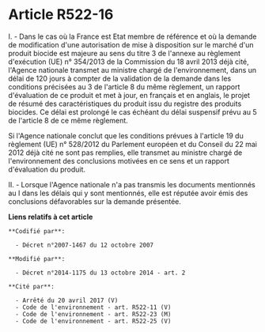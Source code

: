 # Article R522-16

I. - Dans le cas où la France est Etat membre de référence et où la demande de modification d'une autorisation de mise à
disposition sur le marché d'un produit biocide est majeure au sens du titre 3 de l'annexe au règlement d'exécution (UE) n°
354/2013 de la Commission du 18 avril 2013 déjà cité, l'Agence nationale transmet au ministre chargé de l'environnement, dans
un délai de 120 jours à compter de la validation de la demande dans les conditions précisées au 3 de l'article 8 du même
règlement, un rapport d'évaluation de ce produit et met à jour, en français et en anglais, le projet de résumé des
caractéristiques du produit issu du registre des produits biocides. Ce délai est prolongé le cas échéant du délai suspensif
prévu au 5 de l'article 8 de ce même règlement. 

Si l'Agence nationale conclut que les conditions prévues à l'article 19 du règlement (UE) n° 528/2012 du Parlement européen
et du Conseil du 22 mai 2012 déjà cité ne sont pas remplies, elle transmet au ministre chargé de l'environnement des
conclusions motivées en ce sens et un rapport d'évaluation du produit. 

II. - Lorsque l'Agence nationale n'a pas transmis les documents mentionnés au I dans les délais qui y sont mentionnés, elle
est réputée avoir émis des conclusions défavorables sur la demande présentée.

**Liens relatifs à cet article**

	**Codifié par**:

	  - Décret n°2007-1467 du 12 octobre 2007

	**Modifié par**:

	  - Décret n°2014-1175 du 13 octobre 2014 - art. 2

	**Cité par**:

	  - Arrêté du 20 avril 2017 (V)
	  - Code de l'environnement - art. R522-11 (V)
	  - Code de l'environnement - art. R522-23 (M)
	  - Code de l'environnement - art. R522-25 (V)
